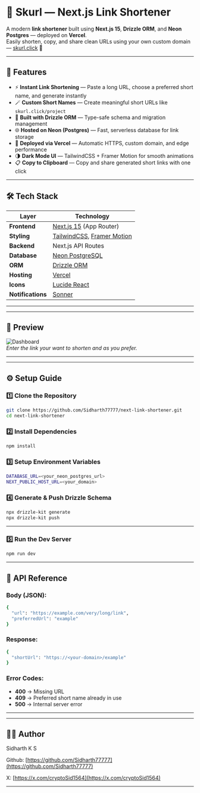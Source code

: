 # 🔗 Skurl — Next.js Link Shortener

A modern **link shortener** built using **Next.js 15**, **Drizzle ORM**, and **Neon Postgres** — deployed on **Vercel**.  
Easily shorten, copy, and share clean URLs using your own custom domain — [skurl.click](https://skurl.click) 🚀

---

## 🧠 Features

- ⚡ **Instant Link Shortening** — Paste a long URL, choose a preferred short name, and generate instantly  
- 🪄 **Custom Short Names** — Create meaningful short URLs like `skurl.click/project`  
- 🧩 **Built with Drizzle ORM** — Type-safe schema and migration management  
- 🌐 **Hosted on Neon (Postgres)** — Fast, serverless database for link storage  
- 🧱 **Deployed via Vercel** — Automatic HTTPS, custom domain, and edge performance  
- 🌗 **Dark Mode UI** — TailwindCSS + Framer Motion for smooth animations  
- 📋 **Copy to Clipboard** — Copy and share generated short links with one click  

---

## 🛠️ Tech Stack

| Layer | Technology |
|--------|-------------|
| **Frontend** | [Next.js 15](https://nextjs.org/) (App Router) |
| **Styling** | [TailwindCSS](https://tailwindcss.com/), [Framer Motion](https://www.framer.com/motion/) |
| **Backend** | Next.js API Routes |
| **Database** | [Neon PostgreSQL](https://neon.tech/) |
| **ORM** | [Drizzle ORM](https://orm.drizzle.team/) |
| **Hosting** | [Vercel](https://vercel.com/) |
| **Icons** | [Lucide React](https://lucide.dev/) |
| **Notifications** | [Sonner](https://sonner.emilkowal.ski/) |

---

---

## 📸 Preview

![Dashboard](https://drive.usercontent.google.com/download?id=1n9H4zqPP0q7M7qE9FNQ7HrqhcnjIrLvY&export=view&authuser=0)  
*Enter the link your want to shorten and as you prefer.*

---

---

## ⚙️ Setup Guide

### 1️⃣ Clone the Repository
```bash
git clone https://github.com/Sidharth77777/next-link-shortener.git
cd next-link-shortener
```

### 2️⃣ Install Dependencies
```bash
npm install
```

### 3️⃣ Setup Environment Variables
```bash
DATABASE_URL=<your_neon_postgres_url>
NEXT_PUBLIC_HOST_URL=<your_domain>
```

### 4️⃣ Generate & Push Drizzle Schema
```bash
npx drizzle-kit generate
npx drizzle-kit push
```

---

### 5️⃣ Run the Dev Server
```bash
npm run dev
```

---

## 🧾 API Reference

### Body (JSON):
```bash
{
  "url": "https://example.com/very/long/link",
  "preferredUrl": "example"
}

```

### Response:
```bash
{
  "shortUrl": "https://<your-domain>/example"
}
```

### Error Codes:
- **400** → Missing URL
- **409** → Preferred short name already in use
- **500** → Internal server error
---


---

## 👨‍💻 Author
 Sidharth K S
 
 Github: [https://github.com/Sidharth77777](https://github.com/Sidharth77777)
 
 X: [https://x.com/cryptoSid1564](https://x.com/cryptoSid1564)

---
